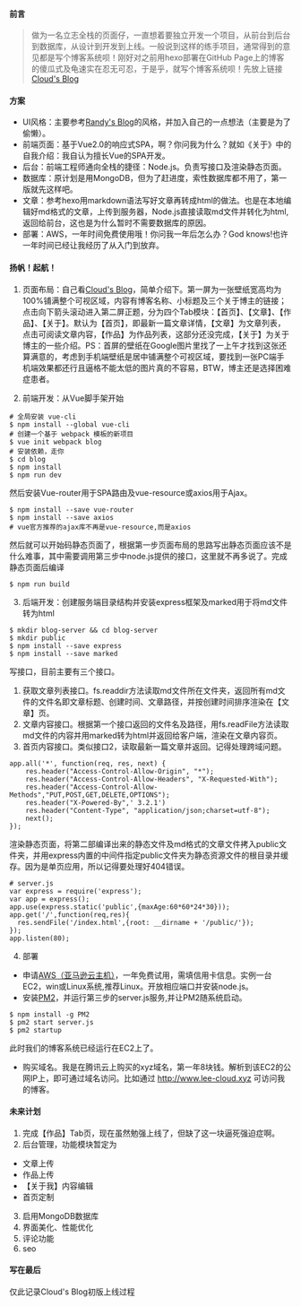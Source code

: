 #### 前言
> 做为一名立志全栈的页面仔，一直想着要独立开发一个项目，从前台到后台到数据库，从设计到开发到上线。一般说到这样的练手项目，通常得到的意见都是写个博客系统呗！刚好对之前用hexo部署在GitHub Page上的博客的傻瓜式及龟速实在忍无可忍，于是乎，就写个博客系统呗！先放上链接[Cloud's Blog](http://www.lee-Cloud.xyz)

#### 方案
- UI风格：主要参考[Randy's Blog](http://lutaonan.com/)的风格，并加入自己的一点想法（主要是为了偷懒）。
- 前端页面：基于Vue2.0的响应式SPA，啊？你问我为什么？就如《关于》中的自我介绍：我自认为擅长Vue的SPA开发。
- 后台：前端工程师通向全栈的捷径：Node.js。负责写接口及渲染静态页面。
- 数据库：原计划是用MongoDB，但为了赶进度，索性数据库都不用了，第一版就先这样吧。
- 文章：参考hexo用markdown语法写好文章再转成html的做法。也是在本地编辑好md格式的文章，上传到服务器，Node.js直接读取md文件并转化为html,返回给前台，这也是为什么暂时不需要数据库的原因。
- 部署：AWS，一年时间免费使用哦！你问我一年后怎么办？God knows!也许一年时间已经让我经历了从入门到放弃。

#### 扬帆！起航！
1. 页面布局：自己看[Cloud's Blog](http://www.lee-Cloud.xyz)，简单介绍下。第一屏为一张壁纸宽高均为100%铺满整个可视区域，内容有博客名称、小标题及三个关于博主的链接；点击向下箭头滚动进入第二屏正题，分为四个Tab模块：【首页】、【文章】、【作品】、【关于】。默认为【首页】，即最新一篇文章详情，【文章】为文章列表，点击可阅读文章内容，【作品】为作品列表，这部分还没完成，【关于】为关于博主的一些介绍。PS：首屏的壁纸在Google图片里找了一上午才找到这张还算满意的，考虑到手机端壁纸是居中铺满整个可视区域，要找到一张PC端手机端效果都还行且逼格不能太低的图片真的不容易，BTW，博主还是选择困难症患者。

2. 前端开发：从Vue脚手架开始
```
# 全局安装 vue-cli
$ npm install --global vue-cli
# 创建一个基于 webpack 模板的新项目
$ vue init webpack blog
# 安装依赖，走你
$ cd blog
$ npm install
$ npm run dev
```
然后安装Vue-router用于SPA路由及vue-resource或axios用于Ajax。
```
$ npm install --save vue-router
$ npm install --save axios
# vue官方推荐的ajax库不再是vue-resource,而是axios
```
然后就可以开始码静态页面了，根据第一步页面布局的思路写出静态页面应该不是什么难事，其中需要调用第三步中node.js提供的接口，这里就不再多说了。完成静态页面后编译
```
$ npm run build
```

3. 后端开发：创建服务端目录结构并安装express框架及marked用于将md文件转为html
 ```
 $ mkdir blog-server && cd blog-server
 $ mkdir public
$ npm install --save express
$ npm install --save marked
 ```
 写接口，目前主要有三个接口。
  1. 获取文章列表接口。fs.readdir方法读取md文件所在文件夹，返回所有md文件的文件名即文章标题、创建时间、文章路径，并按创建时间排序渲染在【文章】页。
  2. 文章内容接口。根据第一个接口返回的文件名及路径，用fs.readFile方法读取md文件的内容并用marked转为html并返回给客户端，渲染在文章内容页。
  3. 首页内容接口。类似接口2，读取最新一篇文章并返回。记得处理跨域问题。
  ```
  app.all('*', function(req, res, next) {
      res.header("Access-Control-Allow-Origin", "*");
      res.header("Access-Control-Allow-Headers", "X-Requested-With");
      res.header("Access-Control-Allow-Methods","PUT,POST,GET,DELETE,OPTIONS");
      res.header("X-Powered-By",' 3.2.1')
      res.header("Content-Type", "application/json;charset=utf-8");
      next();
  });
  ```

  渲染静态页面，将第二部编译出来的静态文件及md格式的文章文件拷入public文件夹，并用express内置的中间件指定public文件夹为静态资源文件的根目录并缓存。因为是单页应用，所以记得要处理好404错误。
  ```
# server.js
var express = require('express');
var app = express();
app.use(express.static('public',{maxAge:60*60*24*30}));
app.get('/',function(req,res){
	res.sendFile('/index.html',{root: __dirname + '/public/'});
});
app.listen(80);
  ```
4. 部署

  - 申请[AWS（亚马逊云主机）](https://aws.amazon.com/cn)，一年免费试用，需填信用卡信息。实例一台EC2，win或Linux系统,推荐Linux。开放相应端口并安装node.js。
  - 安装[PM2](http://pm2.keymetrics.io/docs/usage/quick-start/)，并运行第三步的server.js服务,并让PM2随系统启动。
```
$ npm install -g PM2
$ pm2 start server.js
$ pm2 startup
```
此时我们的博客系统已经运行在EC2上了。
  - 购买域名。我是在腾讯云上购买的xyz域名，第一年8块钱。解析到该EC2的公网IP上，即可通过域名访问。比如通过 http://www.lee-cloud.xyz 可访问我的博客。

#### 未来计划
1. 完成【作品】Tab页，现在虽然勉强上线了，但缺了这一块逼死强迫症啊。
2. 后台管理，功能模块暂定为
 - 文章上传
 - 作品上传
 - 【关于我】内容编辑
 - 首页定制
3. 启用MongoDB数据库
4. 界面美化、性能优化
5. 评论功能
6. seo

#### 写在最后
仅此记录Cloud's Blog初版上线过程
